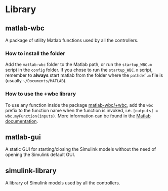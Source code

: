 # Library

## matlab-wbc

A package of utility Matlab functions used by all the controllers.

### How to install the folder

Add the `matlab-wbc` folder to the Matlab path, or run the `startup_WBC.m` script in the `config` folder. If you chose to run the `startup_WBC.m` script, remember to **always** start matlab from the folder where the `pathdef.m` file is (usually `~/Documents/MATLAB`).

### How to use the +wbc library

To use any function inside the package [matlab-wbc/+wbc](matlab-wbc/+wbc), add the `wbc` prefix to the function name when the function is invoked, i.e. `[outputs] = wbc.myFunction(inputs)`. More information can be found in the [Matlab documentation](https://it.mathworks.com/help/matlab/matlab_oop/scoping-classes-with-packages.html).

## matlab-gui

A static GUI for starting/closing the Simulink models without the need of opening the Simulink default GUI.

## simulink-library

A library of Simulink models used by all the controllers.